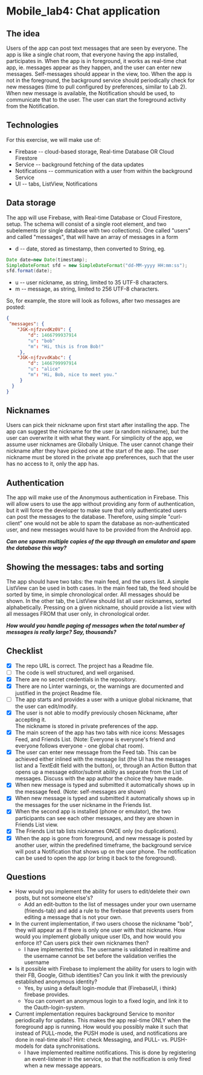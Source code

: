# Mobile_lab4: Chat application

## The idea

Users of the app can post text messages that are seen by everyone. 
The app is like a single chat room, that everyone having the app installed, participates in. 
When the app is in foreground, it works as real-time chat app, ie. messages appear as they happen, and the user can enter new messages. 
Self-messages should appear in the view, too. When the app is not in the foreground, 
the background service should periodically check for new messages (time to pull configured by preferences, similar to Lab 2). 
When new message is available, the Notification should be used, to communicate that to the user. 
The user can start the foreground activity from the Notification.

## Technologies

For this exercise, we will make use of:
- Firebase -- cloud-based storage, Real-time Database OR Cloud Firestore
- Service -- background fetching of the data updates
- Notifications -- communication with a user from within the background Service
- UI -- tabs, ListView, Notifications

## Data storage

The app will use Firebase, with Real-time Database or Cloud Firestore, setup. The schema will consist of a single root element, 
and two subelements (or single database with two collections). One called "users" and called "messages", 
that will have an array of messages in a form

- d -- date, stored as timestamp, then converted to String, eg.
```Java
Date date=new Date(timestamp);
SimpleDateFormat sfd = new SimpleDateFormat("dd-MM-yyyy HH:mm:ss");
sfd.format(date);
```
- u -- user nickname, as string, limited to 35 UTF-8 characters.
- m -- message, as string, limited to 256 UTF-8 characters.


So, for example, the store will look as follows, after two messages are posted:
```JSON
{
 "messages": {
    "JGK-njfzvvdKz0V": {
        "d": 1466799937914
        "u": "bob"
        "m": "Hi, this is from Bob!"
     },
    "JGK-njfzvvdKabc": {
        "d": 1466799997914
        "u": "alice"
        "m": "Hi, Bob, nice to meet you."
     }
  }
}
```

## Nicknames

Users can pick their nickname upon first start after installing the app. 
The app can suggest the nickname for the user (a random nickname), but the user can overwrite it with what they want. 
For simplicity of the app, we assume user nicknames are Globally Unique. 
The user cannot change their nickname after they have picked one at the start of the app. 
The user nickname must be stored in the private app preferences, such that the user has no access to it, only the app has. 

## Authentication

The app will make use of the Anonymous authentication in Firebase. 
This will allow users to use the app without providing any form of authentication, 
but it will force the developer to make sure that only authenticated users can post the messages to the database. 
Therefore, using simple "curl-client" one would not be able to spam the database as non-authenticated user, 
and new messages would have to be provided from the Android app. 

***Can one spawn multiple copies of the app through an emulator and spam the database this way?***

## Showing the messages: tabs and sorting

The app should have two tabs: the main feed, and the users list. A simple ListView can be used in both cases. 
In the main feed tab, the feed should be sorted by time, in simple chronological order. All messages should be shown. 
In the other tab, the ListView should list all user nicknames, sorted alphabetically. 
Pressing on a given nickname, should provide a list view with all messages FROM that user only, in chronological order. 

***How would you handle paging of messages when the total number of messages is really large? Say, thousands?***

## Checklist
- [X] The repo URL is correct. The project has a Readme file. 
- [ ] The code is well structured, and well organised. 
- [X] There are no secret credentials in the repository. 
- [X] There are no Linter warnings, or, the warnings are documented and justified in the project Readme file. 
- [ ] The app starts and provides a user with a unique global nickname, that the user can edit/modify.
- [X] The user is not able to modify previously chosen Nickname, after accepting it.  
		The nickname is stored in private preferences of the app. 
- [X] The main screen of the app has two tabs with nice icons: Messages Feed, and Friends List. 
		(Note: Everyone is everyone's friend and everyone follows everyone - one global chat room).
- [X] The user can enter new message from the Feed tab. This can be achieved either inlined with the message list 
		(the UI has the messages list and a TextEdit field with the button), or, through an Action Button that opens up a 
		message editor/submit ability as separate from the List of messages. Discuss with the app author the choice they have made. 
- [X] When new message is typed and submitted it automatically shows up in the message feed. (Note: self-messages are shown)
- [X] When new message is typed and submitted it automatically shows up in the messages for the user nickname in the Friends list. 
- [X] When the second app is installed (phone or emulator), the two participants can see each other messages, 
		and they are shown in Friends List view. 
- [X] The Friends List tab lists nicknames ONCE only (no duplications).
- [X] When the app is gone from foreground, and new message is posted by another user, within the predefined timeframe, 
		the background service will post a Notification that shows up on the user phone. 
		The notification can be used to open the app (or bring it back to the foreground).

## Questions

- How would you implement the ability for users to edit/delete their own posts, but not someone else's?
	- Add an edit-button to the list of messages under your own username (friends-tab) and add a rule to the firebase
	that prevents users from editing a message that is not your own.
- In the current implementation, if two users choose the nickname "bob", 
	they will appear as if there is only one user with that nickname. 
	How would you implement globally unique user IDs, and how would you enforce it? Can users pick their own nicknames then?
	- I have implemented this. The username is validated in realtime and the username cannot be set before the validation verifies the username
- Is it possible with Firebase to implement the ability for users to login with their FB, Google, Github identities? 
	Can you link it with the previously established anonymous identity?
	- Yes, by using a default login-module that (FirebaseUI, i think) firebase provides.
	- You can convert an anonymous login to a fixed login, and link it to the Oauth-login-system.
- Current implementation requires background Service to monitor periodically for updates. 
	This makes the app real-time ONLY when the foreground app is running. 
	How would you possibly make it such that instead of PULL-mode, the PUSH mode is used, 
	and notifications are done in real-time also? Hint: check Messaging, and PULL- vs. PUSH-models for data synchronisations.
	- I have implemented realtime notifications. This is done by registering an event-listener in the service, so that the notification is only fired when a new message appears.






